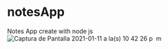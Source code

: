 # notesApp
Notes App create with node js 
![Captura de Pantalla 2021-01-11 a la(s) 10 42 26 p  m](https://user-images.githubusercontent.com/67012731/104267250-428b8c00-545f-11eb-958b-52370fc1019c.png)

